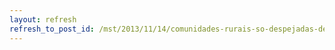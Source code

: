 ```yaml
---
layout: refresh
refresh_to_post_id: /mst/2013/11/14/comunidades-rurais-so-despejadas-de-forma-irregular-no-maranho
---
```

